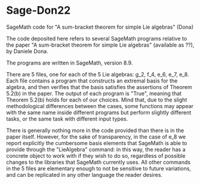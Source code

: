 # Sage-Don22
SageMath code for "A sum-bracket theorem for simple Lie algebras" (Dona)

The code deposited here refers to several SageMath programs relative to the paper "A sum-bracket theorem for simple Lie algebras" (available as ??), by Daniele Dona.

The programs are written in SageMath, version 8.9.

There are 5 files, one for each of the 5 Lie algebras: g_2, f_4, e_6, e_7, e_8. Each file contains a program that constructs an extremal basis for the algebra, and then verifies that the basis satisfies the assertions of Theorem 5.2(b) in the paper. The output of each program is "True", meaning that Theorem 5.2(b) holds for each of our choices. Mind that, due to the slight methodological differences between the cases, some functions may appear with the same name inside different programs but perform slightly different tasks, or the same task with different input types.

There is generally nothing more in the code provided than there is in the paper itself. However, for the sake of transparency, in the case of e_8 we report explicitly the cumbersome basis elements that SageMath is able to provide through the "LieAlgebra" command: in this way, the reader has a concrete object to work with if they wish to do so, regardless of possible changes to the libraries that SageMath currently uses. All other commands in the 5 files are elementary enough to not be sensitive to future variations, and can be replicated in any other language the reader desires.

